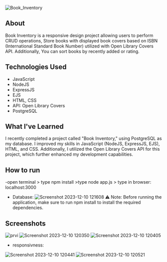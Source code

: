 ![Book_Inventory](https://github.com/EldarGljiva/Book-inventory/assets/116194253/969c4bf3-e135-4e82-8149-c00bdef4fa65)
## About

Book Inventory is a responsive design project allowing users to perform CRUD operations, Store books with displayed book covers based on ISBN (International Standard Book Number) utilized with Open Library Covers API. Additionally, You can sort books by recently added or rating.

## Technologies Used

- JavaScript
- NodeJS
- ExpressJS
- EJS
- HTML, CSS
- API: Open Library Covers
- PostgreSQL

## What I've Learned

I recently completed a project called "Book Inventory," using PostgreSQL as my database. I improved my skills in JavaScript (NodeJS, ExpressJS, EJS), HTML, and CSS. Additionally, I utilized the Open Library Covers API for this project, which further enhanced my development capabilities.

## How to run

-open terminal > type npm install >type node app.js > type in browser: localhost:3000
- Database:
![Screenshot 2023-12-10 121608](https://github.com/EldarGljiva/Book-inventory/assets/116194253/8771ab81-230b-4adf-af0a-4233fb5c8b0a)
⚠️ Note: Before running the application, make sure to run npm install to install the required dependencies.

## Screenshots
![prvi](https://github.com/EldarGljiva/EldarGljiva/assets/116194253/3e43aecc-4cfa-494b-ba76-b1f973fa6c46)
![Screenshot 2023-12-10 120350](https://github.com/EldarGljiva/Book-inventory/assets/116194253/94048a90-2a55-444c-baba-a5140b34fa29)
![Screenshot 2023-12-10 120405](https://github.com/EldarGljiva/Book-inventory/assets/116194253/c08f51d0-02c3-4d1e-8448-0e7c162ed75b)
- responsivness:

![Screenshot 2023-12-10 120441](https://github.com/EldarGljiva/Book-inventory/assets/116194253/7ead2c30-2545-4e45-a8ca-6c4adfe42a13)
![Screenshot 2023-12-10 120521](https://github.com/EldarGljiva/Book-inventory/assets/116194253/35bc4154-8504-4379-824f-27cd1dec5d40)




